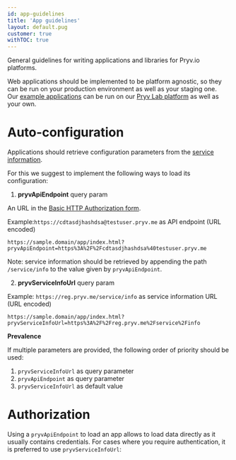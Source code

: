 ```yaml
---
id: app-guidelines
title: 'App guidelines'
layout: default.pug
customer: true
withTOC: true
---
```


General guidelines for writing applications and libraries for Pryv.io platforms.

Web applications should be implemented to be platform agnostic, so they can be run on your production environment as well as your staging one.  
Our [example applications](/external-resources/#web-application-examples) can be run on our [Pryv Lab platform](https://pryv.com/pryvlab/) as well as your own.

# Auto-configuration

Applications should retrieve configuration parameters from the [service information](/reference/#service-info).

For this we suggest to implement the following ways to load its configuration:


1. **pryvApiEndpoint** query param

  An URL in the [Basic HTTP Authorization form](/reference/#authorization).

  Example:`https://cdtasdjhashdsa@testuser.pryv.me` as API endpoint (URL encoded)

  ```
  https://sample.domain/app/index.html?pryvApiEndpoint=https%3A%2F%2Fcdtasdjhashdsa%40testuser.pryv.me
  ```

  Note: service information should be retrieved by appending the path `/service/info` to the value given by `pryvApiEndpoint`.

2. **pryvServiceInfoUrl** query param

  Example: `https://reg.pryv.me/service/info` as service information URL (URL encoded)

  ```
  https://sample.domain/app/index.html?pryvServiceInfoUrl=https%3A%2F%2Freg.pryv.me%2Fservice%2Finfo
  ```

**Prevalence** 

If multiple parameters are provided, the following order of priority should be used:  

1. `pryvServiceInfoUrl` as query parameter
2. `pryvApiEndpoint` as query parameter
3. `pryvServiceInfoUrl` as default value

# Authorization

Using a `pryvApiEndpoint` to load an app allows to load data directly as it usually contains credentials. For cases where you require authentication, it is preferred to use `pryvServiceInfoUrl`:

<script src="/assets/js/raphael.min.js"></script>
<script src="/assets/js/flowchart.min.js"></script>
<div id="diagram"></div>
<div id="flowChartCode" style="visibility: hidden; display:inline;">
st=>start: Start
ready=>end: Ready
fail=>end: Fail

authProcess=>operation: Auth Process:>/reference/#authenticate-your-app

condApiEndPoint=>condition: pryvApiEndpoint?
condServiceInfo=>condition: pryvServiceInfoUrl?

st->condApiEndPoint
condApiEndPoint(yes)->ready
condApiEndPoint(no)->condServiceInfo
condServiceInfo(no, bottom)->fail
condServiceInfo(yes, right)->authProcess
authProcess(top)->condApiEndPoint
</div>
<script>
var diagram = flowchart.parse(document.getElementById('flowChartCode').textContent);
diagram.drawSVG('diagram');
</script>